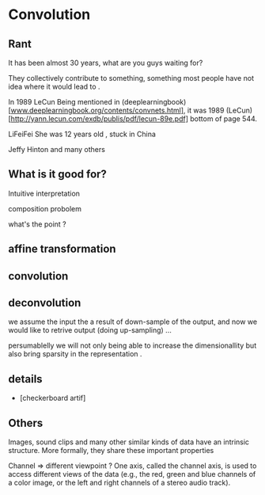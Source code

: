 # Convolution

## Rant
It has been almost 30 years, what are you guys waiting for?

They collectively contribute to something, something most people have not idea where it would lead to .

In 1989
LeCun
Being mentioned in (deeplearningbook)[www.deeplearningbook.org/contents/convnets.html], it was 1989 (LeCun)[http://yann.lecun.com/exdb/publis/pdf/lecun-89e.pdf] bottom of page 544.

LiFeiFei
She was 12 years old , stuck in China

Jeffy Hinton
and many others
## What is it good for?

Intuitive interpretation

composition probolem

what's the point ?

## affine transformation

## convolution

## deconvolution
we assume the input the a result of down-sample of the output, and now we would like to retrive output (doing up-sampling) ... 

persumablelly we will not only being able to increase the dimensionallity but also bring sparsity in the representation .
## details

- [checkerboard artif]





## **Others**

Images, sound clips and many other similar kinds of data have an intrinsic structure. More formally, they share these important properties

Channel ⇒ different viewpoint ?
One axis, called the channel axis, is used to access different views of the data (e.g., the red, green and blue channels of a color image, or the left and right channels of a stereo audio track).
